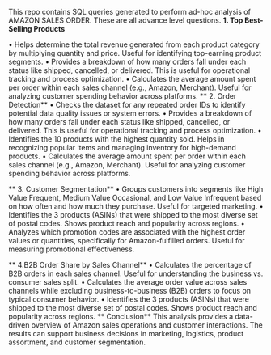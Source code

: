 
This repo contains SQL queries generated to perform ad-hoc analysis of AMAZON SALES ORDER. These are all advance level questions.
 **1.	Top  Best-Selling Products**

•	Helps determine the total revenue generated from each product category by multiplying quantity and price. Useful for identifying top-earning product segments.
•	Provides a breakdown of how many orders fall under each status like shipped, cancelled, or delivered. This is useful for operational tracking and process optimization.
•	Calculates the average amount spent per order within each sales channel (e.g., Amazon, Merchant). Useful for analyzing customer spending behavior across platforms.
**
 2. Order Detection**
•	Checks the dataset for any repeated order IDs to identify potential data quality issues or system errors.
•	Provides a breakdown of how many orders fall under each status like shipped, cancelled, or delivered. This is useful for operational tracking and process optimization.
•	Identifies the 10 products with the highest quantity sold. Helps in recognizing popular items and managing inventory for high-demand products.
•	Calculates the average amount spent per order within each sales channel (e.g., Amazon, Merchant). Useful for analyzing customer spending behavior across platforms.

** 3.   Customer Segmentation**
•	Groups customers into segments like High Value Frequent, Medium Value Occasional, and Low Value Infrequent based on how often and how much they purchase. Useful for targeted marketing.
•	Identifies the 3 products (ASINs) that were shipped to the most diverse set of postal codes. Shows product reach and popularity across regions.
•	Analyzes which promotion codes are associated with the highest order values or quantities, specifically for Amazon-fulfilled orders. Useful for measuring promotional effectiveness.

** 4.B2B Order Share by Sales Channel**
•	Calculates the percentage of B2B orders in each sales channel. Useful for understanding the business vs. consumer sales split.
•	Calculates the average order value across sales channels while excluding business-to-business (B2B) orders to focus on typical consumer behavior.
•	Identifies the 3 products (ASINs) that were shipped to the most diverse set of postal codes. Shows product reach and popularity across regions.
**
Conclusion**
This analysis provides a data-driven overview of Amazon sales operations and customer interactions. The results can support business decisions in marketing, logistics, product assortment, and customer segmentation.
